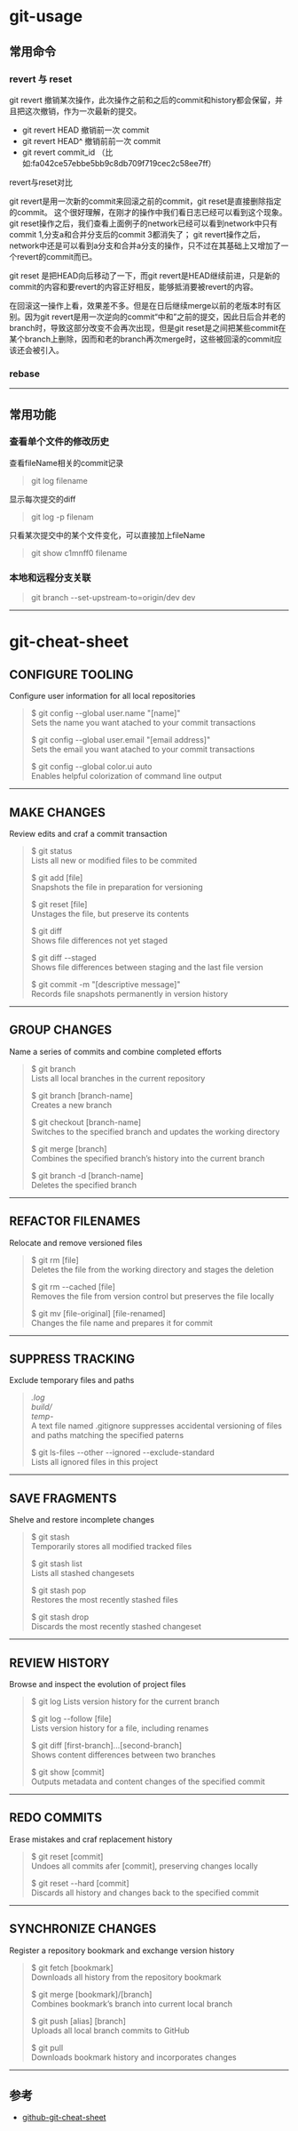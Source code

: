 # git-usage


## 常用命令

### revert 与 reset

git revert 撤销某次操作，此次操作之前和之后的commit和history都会保留，并且把这次撤销，作为一次最新的提交。
* git revert HEAD         撤销前一次 commit
* git revert HEAD^        撤销前前一次 commit    
* git revert commit_id   （比如:fa042ce57ebbe5bb9c8db709f719cec2c58ee7ff）


revert与reset对比

git revert是用一次新的commit来回滚之前的commit，git reset是直接删除指定的commit。
这个很好理解，在刚才的操作中我们看日志已经可以看到这个现象。
git reset操作之后，我们查看上面例子的network已经可以看到network中只有commit 1,分支a和合并分支后的commit 3都消失了；
git revert操作之后，network中还是可以看到a分支和合并a分支的操作，只不过在其基础上又增加了一个revert的commit而已。


git reset 是把HEAD向后移动了一下，而git revert是HEAD继续前进，只是新的commit的内容和要revert的内容正好相反，能够抵消要被revert的内容。


在回滚这一操作上看，效果差不多。但是在日后继续merge以前的老版本时有区别。因为git revert是用一次逆向的commit“中和”之前的提交，因此日后合并老的branch时，导致这部分改变不会再次出现，但是git reset是之间把某些commit在某个branch上删除，因而和老的branch再次merge时，这些被回滚的commit应该还会被引入。


### rebase


---


## 常用功能

###  查看单个文件的修改历史

查看fileName相关的commit记录
> git log filename

显示每次提交的diff
> git log -p filenam

只看某次提交中的某个文件变化，可以直接加上fileName
> git show c1mnff0 filename



### 本地和远程分支关联

> git branch --set-upstream-to=origin/dev dev

---































# git-cheat-sheet


## CONFIGURE TOOLING
Configure user information for all local repositories

> $ git config --global user.name "[name]" <br/>
> Sets the name you want atached to your commit transactions
> 
> $ git config --global user.email "[email address]" <br/>
> Sets the email you want atached to your commit transactions
> 
> $ git config --global color.ui auto <br/>
> Enables helpful colorization of command line output


---


## MAKE CHANGES
Review edits and craf a commit transaction

> $ git status <br/>
> Lists all new or modified files to be commited
> 
> $ git add [file] <br/>
> Snapshots the file in preparation for versioning
> 
> $ git reset [file] <br/>
> Unstages the file, but preserve its contents
> 
> $ git diff <br/>
> Shows file differences not yet staged 
> 
> $ git diff --staged <br/>
> Shows file differences between staging and the last file version
> 
> $ git commit -m "[descriptive message]" <br/>
> Records file snapshots permanently in version history


---


## GROUP CHANGES
Name a series of commits and combine completed efforts

> $ git branch <br/>
> Lists all local branches in the current repository
> 
> $ git branch [branch-name] <br/>
> Creates a new branch
> 
> $ git checkout [branch-name] <br/>
> Switches to the specified branch and updates the working directory
> 
> $ git merge [branch] <br/>
> Combines the specified branch’s history into the current branch
> 
> $ git branch -d [branch-name] <br/>
> Deletes the specified branch


---


## REFACTOR FILENAMES
Relocate and remove versioned files
 
> $ git rm [file] <br/>
> Deletes the file from the working directory and stages the deletion
> 
> $ git rm --cached [file] <br/>
> Removes the file from version control but preserves the file locally
> 
> $ git mv [file-original] [file-renamed] <br/>
> Changes the file name and prepares it for commit


---


## SUPPRESS TRACKING
Exclude temporary files and paths

> *.log <br/>
> build/ <br/>
> temp-* <br/>
> A text file named .gitignore suppresses accidental versioning of
> files and paths matching the specified paterns
> 
>
> $ git ls-files --other --ignored --exclude-standard <br/>
> Lists all ignored files in this project


---


## SAVE FRAGMENTS
Shelve and restore incomplete changes

> $ git stash <br/>
> Temporarily stores all modified tracked files
> 
> $ git stash list <br/>
> Lists all stashed changesets
> 
> $ git stash pop <br/>
> Restores the most recently stashed files
> 
> $ git stash drop <br/>
> Discards the most recently stashed changeset


---


## REVIEW HISTORY
Browse and inspect the evolution of project files

> $ git log
> Lists version history for the current branch
> 
> $ git log --follow [file] <br/>
> Lists version history for a file, including renames
> 
> $ git diff [first-branch]...[second-branch] <br/>
> Shows content differences between two branches
> 
> $ git show [commit] <br/>
> Outputs metadata and content changes of the specified commit


---


## REDO COMMITS
Erase mistakes and craf replacement history

> $ git reset [commit] <br/>
> Undoes all commits afer [commit], preserving changes locally
> 
> $ git reset --hard [commit] <br/>
> Discards all history and changes back to the specified commit


---


## SYNCHRONIZE CHANGES
Register a repository bookmark and exchange version history

> $ git fetch [bookmark] <br/>
> Downloads all history from the repository bookmark
> 
> $ git merge [bookmark]/[branch] <br/>
> Combines bookmark’s branch into current local branch
> 
>
> $ git push [alias] [branch] <br/>
> Uploads all local branch commits to GitHub
> 
> $ git pull <br/>
> Downloads bookmark history and incorporates changes


---


## 参考
* [github-git-cheat-sheet](https://github.github.com/training-kit/downloads/github-git-cheat-sheet.pdf)






















